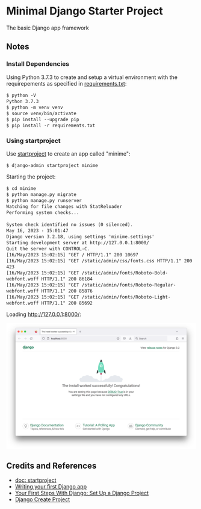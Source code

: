 # Minimal Django Starter Project

The basic Django app framework

## Notes

### Install Dependencies

Using Python 3.7.3 to create and setup a virtual environment with the
requirepements as specified in [requirements.txt](./requirements.txt):

    $ python -V
    Python 3.7.3
    $ python -m venv venv
    $ source venv/bin/activate
    $ pip install --upgrade pip
    $ pip install -r requirements.txt

### Using startproject

Use [startproject](https://docs.djangoproject.com/en/4.2/ref/django-admin/#startproject) to create an app called "minime":

    $ django-admin startproject minime

Starting the project:

    $ cd minime
    $ python manage.py migrate
    $ python manage.py runserver
    Watching for file changes with StatReloader
    Performing system checks...

    System check identified no issues (0 silenced).
    May 16, 2023 - 15:01:47
    Django version 3.2.18, using settings 'minime.settings'
    Starting development server at http://127.0.0.1:8000/
    Quit the server with CONTROL-C.
    [16/May/2023 15:02:15] "GET / HTTP/1.1" 200 10697
    [16/May/2023 15:02:15] "GET /static/admin/css/fonts.css HTTP/1.1" 200 423
    [16/May/2023 15:02:15] "GET /static/admin/fonts/Roboto-Bold-webfont.woff HTTP/1.1" 200 86184
    [16/May/2023 15:02:15] "GET /static/admin/fonts/Roboto-Regular-webfont.woff HTTP/1.1" 200 85876
    [16/May/2023 15:02:15] "GET /static/admin/fonts/Roboto-Light-webfont.woff HTTP/1.1" 200 85692

Loading <http://127.0.0.1:8000/>:

![step1](./assets/step1.png)

## Credits and References

* [doc: startproject](https://docs.djangoproject.com/en/4.2/ref/django-admin/#startproject)
* [Writing your first Django app](https://docs.djangoproject.com/en/4.2/intro/tutorial01/)
* [Your First Steps With Django: Set Up a Django Project](https://realpython.com/django-setup/)
* [Django Create Project](https://www.w3schools.com/django/django_create_project.php)
